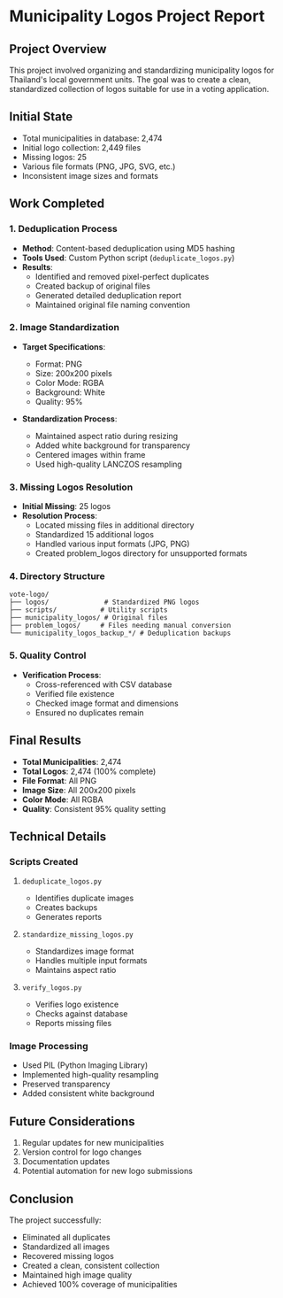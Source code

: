 # Municipality Logos Project Report

## Project Overview

This project involved organizing and standardizing municipality logos for Thailand's local government units. The goal was to create a clean, standardized collection of logos suitable for use in a voting application.

## Initial State

- Total municipalities in database: 2,474
- Initial logo collection: 2,449 files
- Missing logos: 25
- Various file formats (PNG, JPG, SVG, etc.)
- Inconsistent image sizes and formats

## Work Completed

### 1. Deduplication Process

- **Method**: Content-based deduplication using MD5 hashing
- **Tools Used**: Custom Python script (`deduplicate_logos.py`)
- **Results**:
  - Identified and removed pixel-perfect duplicates
  - Created backup of original files
  - Generated detailed deduplication report
  - Maintained original file naming convention

### 2. Image Standardization

- **Target Specifications**:

  - Format: PNG
  - Size: 200x200 pixels
  - Color Mode: RGBA
  - Background: White
  - Quality: 95%

- **Standardization Process**:
  - Maintained aspect ratio during resizing
  - Added white background for transparency
  - Centered images within frame
  - Used high-quality LANCZOS resampling

### 3. Missing Logos Resolution

- **Initial Missing**: 25 logos
- **Resolution Process**:
  - Located missing files in additional directory
  - Standardized 15 additional logos
  - Handled various input formats (JPG, PNG)
  - Created problem_logos directory for unsupported formats

### 4. Directory Structure

```
vote-logo/
├── logos/              # Standardized PNG logos
├── scripts/           # Utility scripts
├── municipality_logos/ # Original files
├── problem_logos/     # Files needing manual conversion
└── municipality_logos_backup_*/ # Deduplication backups
```

### 5. Quality Control

- **Verification Process**:
  - Cross-referenced with CSV database
  - Verified file existence
  - Checked image format and dimensions
  - Ensured no duplicates remain

## Final Results

- **Total Municipalities**: 2,474
- **Total Logos**: 2,474 (100% complete)
- **File Format**: All PNG
- **Image Size**: All 200x200 pixels
- **Color Mode**: All RGBA
- **Quality**: Consistent 95% quality setting

## Technical Details

### Scripts Created

1. `deduplicate_logos.py`

   - Identifies duplicate images
   - Creates backups
   - Generates reports

2. `standardize_missing_logos.py`

   - Standardizes image format
   - Handles multiple input formats
   - Maintains aspect ratio

3. `verify_logos.py`
   - Verifies logo existence
   - Checks against database
   - Reports missing files

### Image Processing

- Used PIL (Python Imaging Library)
- Implemented high-quality resampling
- Preserved transparency
- Added consistent white background

## Future Considerations

1. Regular updates for new municipalities
2. Version control for logo changes
3. Documentation updates
4. Potential automation for new logo submissions

## Conclusion

The project successfully:

- Eliminated all duplicates
- Standardized all images
- Recovered missing logos
- Created a clean, consistent collection
- Maintained high image quality
- Achieved 100% coverage of municipalities
